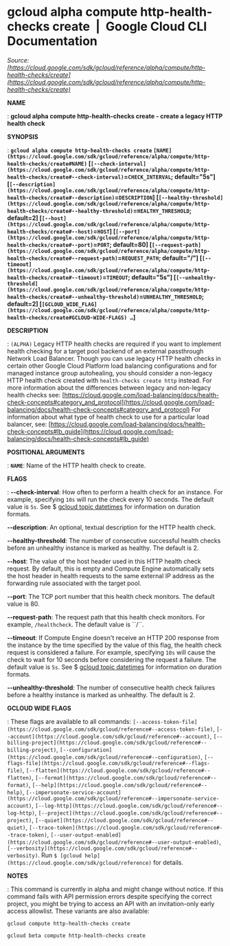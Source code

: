 # gcloud alpha compute http-health-checks create  |  Google Cloud CLI Documentation

*Source: [https://cloud.google.com/sdk/gcloud/reference/alpha/compute/http-health-checks/create](https://cloud.google.com/sdk/gcloud/reference/alpha/compute/http-health-checks/create)*

**NAME**

: **gcloud alpha compute http-health-checks create - create a legacy HTTP health check**

**SYNOPSIS**

: **`gcloud alpha compute http-health-checks create` `[NAME](https://cloud.google.com/sdk/gcloud/reference/alpha/compute/http-health-checks/create#NAME)` [`[--check-interval](https://cloud.google.com/sdk/gcloud/reference/alpha/compute/http-health-checks/create#--check-interval)`=`CHECK_INTERVAL`; default="5s"] [`[--description](https://cloud.google.com/sdk/gcloud/reference/alpha/compute/http-health-checks/create#--description)`=`DESCRIPTION`] [`[--healthy-threshold](https://cloud.google.com/sdk/gcloud/reference/alpha/compute/http-health-checks/create#--healthy-threshold)`=`HEALTHY_THRESHOLD`; default=2] [`[--host](https://cloud.google.com/sdk/gcloud/reference/alpha/compute/http-health-checks/create#--host)`=`HOST`] [`[--port](https://cloud.google.com/sdk/gcloud/reference/alpha/compute/http-health-checks/create#--port)`=`PORT`; default=80] [`[--request-path](https://cloud.google.com/sdk/gcloud/reference/alpha/compute/http-health-checks/create#--request-path)`=`REQUEST_PATH`; default="/"] [`[--timeout](https://cloud.google.com/sdk/gcloud/reference/alpha/compute/http-health-checks/create#--timeout)`=`TIMEOUT`; default="5s"] [`[--unhealthy-threshold](https://cloud.google.com/sdk/gcloud/reference/alpha/compute/http-health-checks/create#--unhealthy-threshold)`=`UNHEALTHY_THRESHOLD`; default=2] [`[GCLOUD_WIDE_FLAG](https://cloud.google.com/sdk/gcloud/reference/alpha/compute/http-health-checks/create#GCLOUD-WIDE-FLAGS) …`]**

**DESCRIPTION**

: `(ALPHA)` Legacy HTTP health checks are required if you want to
implement health checking for a target pool backend of an external passthrough
Network Load Balancer. Though you can use legacy HTTP health checks in certain
other Google Cloud Platform load balancing configurations and for managed
instance group autohealing, you should consider a non-legacy HTTP health check
created with `health-checks create http` instead.
For more information about the differences between legacy and non-legacy health
checks see: [https://cloud.google.com/load-balancing/docs/health-check-concepts#category_and_protocol](https://cloud.google.com/load-balancing/docs/health-check-concepts#category_and_protocol)
For information about what type of health check to use for a particular load
balancer, see: [https://cloud.google.com/load-balancing/docs/health-check-concepts#lb_guide](https://cloud.google.com/load-balancing/docs/health-check-concepts#lb_guide)

**POSITIONAL ARGUMENTS**

: **`NAME`**:
Name of the HTTP health check to create.

**FLAGS**

: **--check-interval**:
How often to perform a health check for an instance. For example, specifying
``10s`` will run the check every 10 seconds.
The default value is ``5s``. See $ [gcloud topic datetimes](https://cloud.google.com/sdk/gcloud/reference/topic/datetimes) for
information on duration formats.

**--description**:
An optional, textual description for the HTTP health check.

**--healthy-threshold**:
The number of consecutive successful health checks before an unhealthy instance
is marked as healthy. The default is 2.

**--host**:
The value of the host header used in this HTTP health check request. By default,
this is empty and Compute Engine automatically sets the host header in health
requests to the same external IP address as the forwarding rule associated with
the target pool.

**--port**:
The TCP port number that this health check monitors. The default value is 80.

**--request-path**:
The request path that this health check monitors. For example,
``/healthcheck``. The default value is
``/´´.

**--timeout**:
If Compute Engine doesn't receive an HTTP 200 response from the instance by the
time specified by the value of this flag, the health check request is considered
a failure. For example, specifying ``10s`` will
cause the check to wait for 10 seconds before considering the request a failure.
The default value is ``5s``. See $ [gcloud topic datetimes](https://cloud.google.com/sdk/gcloud/reference/topic/datetimes) for
information on duration formats.

**--unhealthy-threshold**:
The number of consecutive health check failures before a healthy instance is
marked as unhealthy. The default is 2.

**GCLOUD WIDE FLAGS**

: These flags are available to all commands: `[--access-token-file](https://cloud.google.com/sdk/gcloud/reference#--access-token-file)`,
`[--account](https://cloud.google.com/sdk/gcloud/reference#--account)`, `[--billing-project](https://cloud.google.com/sdk/gcloud/reference#--billing-project)`,
`[--configuration](https://cloud.google.com/sdk/gcloud/reference#--configuration)`,
`[--flags-file](https://cloud.google.com/sdk/gcloud/reference#--flags-file)`,
`[--flatten](https://cloud.google.com/sdk/gcloud/reference#--flatten)`, `[--format](https://cloud.google.com/sdk/gcloud/reference#--format)`, `[--help](https://cloud.google.com/sdk/gcloud/reference#--help)`, `[--impersonate-service-account](https://cloud.google.com/sdk/gcloud/reference#--impersonate-service-account)`,
`[--log-http](https://cloud.google.com/sdk/gcloud/reference#--log-http)`,
`[--project](https://cloud.google.com/sdk/gcloud/reference#--project)`, `[--quiet](https://cloud.google.com/sdk/gcloud/reference#--quiet)`, `[--trace-token](https://cloud.google.com/sdk/gcloud/reference#--trace-token)`, `[--user-output-enabled](https://cloud.google.com/sdk/gcloud/reference#--user-output-enabled)`,
`[--verbosity](https://cloud.google.com/sdk/gcloud/reference#--verbosity)`.
Run `$ [gcloud help](https://cloud.google.com/sdk/gcloud/reference)` for details.

**NOTES**

: This command is currently in alpha and might change without notice. If this
command fails with API permission errors despite specifying the correct project,
you might be trying to access an API with an invitation-only early access
allowlist. These variants are also available:

```
gcloud compute http-health-checks create
```

```
gcloud beta compute http-health-checks create
```
